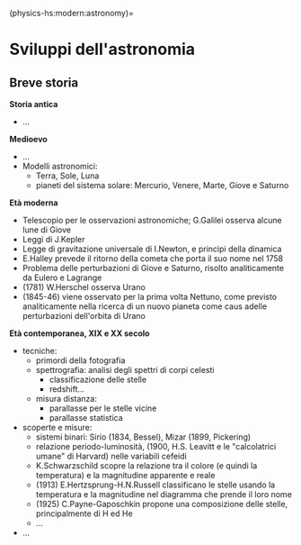 (physics-hs:modern:astronomy)=
# Sviluppi dell'astronomia

## Breve storia
**Storia antica**
- ...

**Medioevo**
- ...
- Modelli astronomici:
  - Terra, Sole, Luna
  - pianeti del sistema solare: Mercurio, Venere, Marte, Giove e Saturno

**Età moderna**
- Telescopio per le osservazioni astronomiche; G.Galilei osserva alcune lune di Giove
- Leggi di J.Kepler
- Legge di gravitazione universale di I.Newton, e princìpi della dinamica
- E.Halley prevede il ritorno della cometa che porta il suo nome nel 1758
- Problema delle perturbazioni di Giove e Saturno, risolto analiticamente da Eulero e Lagrange
- (1781) W.Herschel osserva Urano
- (1845-46) viene osservato per la prima volta Nettuno, come previsto analiticamente nella ricerca di un nuovo pianeta come caus adelle perturbazioni dell'orbita di Urano

**Età contemporanea, XIX e XX secolo**
- tecniche:
  - primordi della fotografia
  - spettrografia: analisi degli spettri di corpi celesti
    - classificazione delle stelle
    - redshift...
  - misura distanza:
    - parallasse per le stelle vicine
    - parallasse statistica
- scoperte e misure:
  - sistemi binari: Sirio (1834, Bessel), Mizar (1899, Pickering)
  - relazione periodo-luminosità, (1900, H.S. Leavitt e le "calcolatrici umane" di Harvard) nelle variabili cefeidi
  - K.Schwarzschild scopre la relazione tra il colore (e quindi la temperatura) e la magnitudine apparente e reale
  - (1913) E.Hertzsprung-H.N.Russell classificano le stelle usando la temperatura e la magnitudine nel diagramma che prende il loro nome
  - (1925) C.Payne-Gaposchkin propone una composizione delle stelle, principalmente di H ed He
  - ...
- ...
